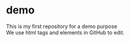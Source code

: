 # demo
This is my first repository for a demo purpose
<br>
We use html tags and elements in GitHub to edit.
